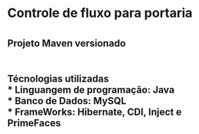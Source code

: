 <h1>Controle de fluxo para portaria<h1>
  
 <H2> Projeto Maven versionado<H2><br>
 Técnologias utilizadas<br>
  * Linguangem de programação: Java<br>
  * Banco de Dados: MySQL<br>
  * FrameWorks: Hibernate, CDI, Inject e PrimeFaces<br> 
